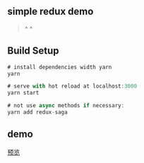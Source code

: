 ## simple redux demo

> ^ ^

## Build Setup
```js
# install dependencies width yarn
yarn

# serve with hot reload at localhost:3000
yarn start

# not use async methods if necessary:
yarn add redux-saga
```

## demo
[预览](https://snow-sprite.github.io/redux-demo/build/#)
